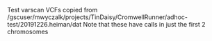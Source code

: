 Test varscan VCFs copied from /gscuser/mwyczalk/projects/TinDaisy/CromwellRunner/adhoc-test/20191226.heiman/dat
Note that these have calls in just the first 2 chromosomes

